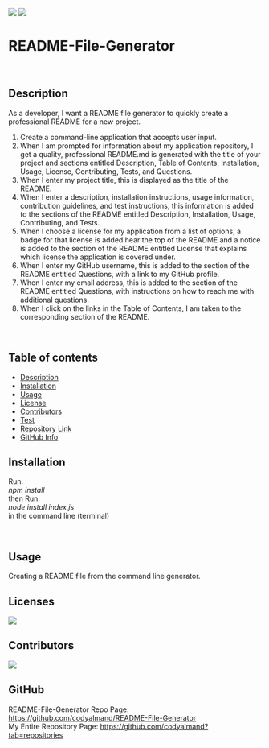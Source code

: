 ![](https://img.shields.io/badge/License-MIT-brightgreen)
![](https://img.shields.io/badge/created%20by-codyalmand-red)

# README-File-Generator

<br>

## Description

As a developer, I want a README file generator to quickly create a professional README for a new project.

1. Create a command-line application that accepts user input.
2. When I am prompted for information about my application repository, I get a quality, professional README.md is generated with the title of your project and sections entitled Description, Table of Contents, Installation, Usage, License, Contributing, Tests, and Questions.
3. When I enter my project title, this is displayed as the title of the README.
4. When I enter a description, installation instructions, usage information, contribution guidelines, and test instructions, this information is added to the sections of the README entitled Description, Installation, Usage, Contributing, and Tests.
5. When I choose a license for my application from a list of options, a badge for that license is added hear the top of the README and a notice is added to the section of the README entitled License that explains which license the application is covered under.
6. When I enter my GitHub username, this is added to the section of the README entitled Questions, with a link to my GitHub profile.
7. When I enter my email address, this is added to the section of the README entitled Questions, with instructions on how to reach me with additional questions.
8. When I click on the links in the Table of Contents, I am taken to the corresponding section of the README.

<br>

## Table of contents
  - [Description](#Description)
  - [Installation](#Installation)
  - [Usage](#Usage)
  - [License](#License)
  - [Contributors](#Contributors)
  - [Test](#Test)
  - [Repository Link](#Repository)
  - [GitHub Info](#GitHub) 
  
  ## Installation
  
  Run:
  <br>
  _npm install_
  <br>
  then Run:
  <br>
  _node install index.js_
  <br>
  in the command line (terminal)
  
  <br>
  
  ## Usage
  
  Creating a README file from the command line generator.
  
  ## Licenses
  ![](https://img.shields.io/badge/License-MIT-brightgreen)
  
  ## Contributors
  ![](https://img.shields.io/badge/created%20by-codyalmand-red)
  
  ## GitHub
  README-File-Generator Repo Page: https://github.com/codyalmand/README-File-Generator
  <br>
  My Entire Repository Page: https://github.com/codyalmand?tab=repositories
